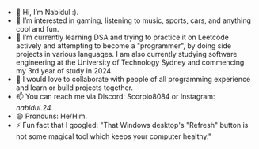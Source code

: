 - 👋 Hi, I’m Nabidul :).
- 👀 I’m interested in gaming, listening to music, sports, cars, and anything cool and fun.
- 🌱 I’m currently learning DSA and trying to practice it on Leetcode actively and attempting to become a "programmer", by doing side projects in various languages. I am also currently studying software engineering at the University of Technology Sydney and commencing my 3rd year of study in 2024.
- 💞️ I would love to collaborate with people of all programming experience and learn or build projects together.
- 📫 You can reach me via Discord: Scorpio8084 or Instagram: _nabidul.24_.
- 😄 Pronouns: He/Him.
- ⚡ Fun fact that I googled: "That Windows desktop's "Refresh" button is not some magical tool which keeps your computer healthy."

<!---
Scorpio-2410/Scorpio-2410 is a ✨ special ✨ repository because its `README.md` (this file) appears on your GitHub profile.
You can click the Preview link to take a look at your changes.
--->
